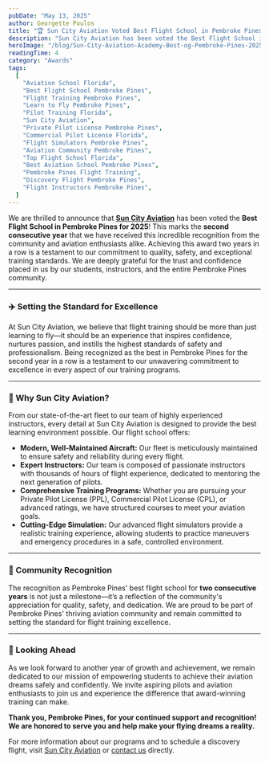 ```yaml
---
pubDate: "May 13, 2025"
author: Georgette Poulos
title: "🏆 Sun City Aviation Voted Best Flight School in Pembroke Pines - 2025"
description: "Sun City Aviation has been voted the Best Flight School in Pembroke Pines for the second consecutive year! Discover what sets us apart with exceptional training, modern aircraft, and dedicated instructors. Join the best in flight training today!"
heroImage: "/blog/Sun-City-Aviation-Academy-Best-og-Pembroke-Pines-2025.webp"
readingTime: 4
category: "Awards"
tags:
  [
    "Aviation School Florida",
    "Best Flight School Pembroke Pines",
    "Flight Training Pembroke Pines",
    "Learn to Fly Pembroke Pines",
    "Pilot Training Florida",
    "Sun City Aviation",
    "Private Pilot License Pembroke Pines",
    "Commercial Pilot License Florida",
    "Flight Simulators Pembroke Pines",
    "Aviation Community Pembroke Pines",
    "Top Flight School Florida",
    "Best Aviation School Pembroke Pines",
    "Pembroke Pines Flight Training",
    "Discovery Flight Pembroke Pines",
    "Flight Instructors Pembroke Pines",
  ]
---
```


We are thrilled to announce that [**Sun City Aviation**](/) has been voted the **Best Flight School in Pembroke Pines for 2025**! This marks the **second consecutive year** that we have received this incredible recognition from the community and aviation enthusiasts alike. Achieving this award two years in a row is a testament to our commitment to quality, safety, and exceptional training standards. We are deeply grateful for the trust and confidence placed in us by our students, instructors, and the entire Pembroke Pines community.

---

### ✈️ Setting the Standard for Excellence

At Sun City Aviation, we believe that flight training should be more than just learning to fly—it should be an experience that inspires confidence, nurtures passion, and instills the highest standards of safety and professionalism. Being recognized as the best in Pembroke Pines for the second year in a row is a testament to our unwavering commitment to excellence in every aspect of our training programs.

---

### 🚀 Why Sun City Aviation?

From our state-of-the-art fleet to our team of highly experienced instructors, every detail at Sun City Aviation is designed to provide the best learning environment possible. Our flight school offers:

- **Modern, Well-Maintained Aircraft:** Our fleet is meticulously maintained to ensure safety and reliability during every flight.
- **Expert Instructors:** Our team is composed of passionate instructors with thousands of hours of flight experience, dedicated to mentoring the next generation of pilots.
- **Comprehensive Training Programs:** Whether you are pursuing your Private Pilot License (PPL), Commercial Pilot License (CPL), or advanced ratings, we have structured courses to meet your aviation goals.
- **Cutting-Edge Simulation:** Our advanced flight simulators provide a realistic training experience, allowing students to practice maneuvers and emergency procedures in a safe, controlled environment.

---

### 🌟 Community Recognition

The recognition as Pembroke Pines' best flight school for **two consecutive years** is not just a milestone—it’s a reflection of the community's appreciation for quality, safety, and dedication. We are proud to be part of Pembroke Pines' thriving aviation community and remain committed to setting the standard for flight training excellence.

---

### 🔭 Looking Ahead

As we look forward to another year of growth and achievement, we remain dedicated to our mission of empowering students to achieve their aviation dreams safely and confidently. We invite aspiring pilots and aviation enthusiasts to join us and experience the difference that award-winning training can make.

**Thank you, Pembroke Pines, for your continued support and recognition! We are honored to serve you and help make your flying dreams a reality.**

For more information about our programs and to schedule a discovery flight, visit [Sun City Aviation](/) or [contact us](/contact) directly.

